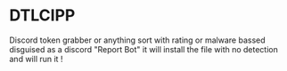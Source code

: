 # DTLCIPP
Discord token grabber or anything sort with rating or malware bassed disguised as a discord "Report Bot" it will install the file with no detection and will run it !
